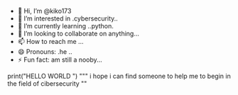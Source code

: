 - 👋 Hi, I’m @kiko173
- 👀 I’m interested in .cybersecurity..
- 🌱 I’m currently learning ..python.
- 💞️ I’m looking to collaborate on anything...
- 📫 How to reach me ...
- 😄 Pronouns: .he ..
- ⚡ Fun fact: am still a nooby...

<!---p
kiko173/kiko173 is a ✨ special ✨ repository because its `README.md` (this file) appears on your GitHub profile.
You can click the Preview link to take a look at your changes.
--->
print("HELLO WORLD ")
"""  i hope i can find someone to help me to begin in the field of cibersecurity ""
